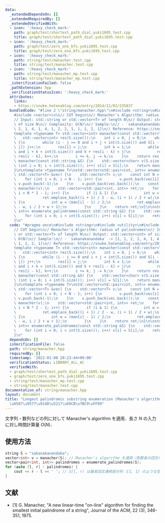 ```yaml
---
data:
  _extendedDependsOn: []
  _extendedRequiredBy: []
  _extendedVerifiedWith:
  - icon: ':heavy_check_mark:'
    path: graph/test/shortest_path_dial.yuki1695.test.cpp
    title: graph/test/shortest_path_dial.yuki1695.test.cpp
  - icon: ':heavy_check_mark:'
    path: graph/test/zero_one_bfs.yuki1695.test.cpp
    title: graph/test/zero_one_bfs.yuki1695.test.cpp
  - icon: ':heavy_check_mark:'
    path: string/test/manacher.test.cpp
    title: string/test/manacher.test.cpp
  - icon: ':heavy_check_mark:'
    path: string/test/manacher_mp.test.cpp
    title: string/test/manacher_mp.test.cpp
  _isVerificationFailed: false
  _pathExtension: hpp
  _verificationStatusIcon: ':heavy_check_mark:'
  attributes:
    links:
    - https://snuke.hatenablog.com/entry/2014/12/02/235837
  bundledCode: "#line 2 \"string/manacher.hpp\"\n#include <string>\n#include <utility>\n\
    #include <vector>\n\n// CUT begin\n// Manacher's Algorithm: radius of palindromes\n\
    // Input: std::string or std::vector<T> of length N\n// Output: std::vector<int>\
    \ of size N\n// Complexity: O(N)\n// Sample:\n// - `sakanakanandaka` -> [1, 1,\
    \ 2, 1, 4, 1, 4, 1, 2, 2, 1, 1, 1, 2, 1]\n// Reference: https://snuke.hatenablog.com/entry/2014/12/02/235837\n\
    template <typename T> std::vector<int> manacher(const std::vector<T> &S) {\n \
    \   std::vector<int> res(S.size());\n    int i = 0, j = 0;\n    while (i < int(S.size()))\
    \ {\n        while (i - j >= 0 and i + j < int(S.size()) and S[i - j] == S[i +\
    \ j]) j++;\n        res[i] = j;\n        int k = 1;\n        while (i - k >= 0\
    \ and i + k < int(S.size()) and k + res[i - k] < j)\n            res[i + k] =\
    \ res[i - k], k++;\n        i += k, j -= k;\n    }\n    return res;\n}\nstd::vector<int>\
    \ manacher(const std::string &S) {\n    std::vector<char> v(S.size());\n    for\
    \ (int i = 0; i < int(S.size()); i++) v[i] = S[i];\n    return manacher(v);\n\
    }\n\ntemplate <typename T>\nstd::vector<std::pair<int, int>> enumerate_palindromes(const\
    \ std::vector<T> &vec) {\n    std::vector<T> v;\n    const int N = vec.size();\n\
    \    for (int i = 0; i < N - 1; i++) {\n        v.push_back(vec[i]);\n       \
    \ v.push_back(-1);\n    }\n    v.push_back(vec.back());\n    const auto man =\
    \ manacher(v);\n    std::vector<std::pair<int, int>> ret;\n    for (int i = 0;\
    \ i < N * 2 - 1; i++) {\n        if (i & 1) {\n            int w = man[i] / 2;\n\
    \            ret.emplace_back((i + 1) / 2 - w, (i + 1) / 2 + w);\n        } else\
    \ {\n            int w = (man[i] - 1) / 2;\n            ret.emplace_back(i / 2\
    \ - w, i / 2 + w + 1);\n        }\n    }\n    return ret;\n}\n\nstd::vector<std::pair<int,\
    \ int>> enumerate_palindromes(const std::string &S) {\n    std::vector<char> v(S.size());\n\
    \    for (int i = 0; i < int(S.size()); i++) v[i] = S[i];\n    return enumerate_palindromes<char>(v);\n\
    }\n"
  code: "#pragma once\n#include <string>\n#include <utility>\n#include <vector>\n\n\
    // CUT begin\n// Manacher's Algorithm: radius of palindromes\n// Input: std::string\
    \ or std::vector<T> of length N\n// Output: std::vector<int> of size N\n// Complexity:\
    \ O(N)\n// Sample:\n// - `sakanakanandaka` -> [1, 1, 2, 1, 4, 1, 4, 1, 2, 2, 1,\
    \ 1, 1, 2, 1]\n// Reference: https://snuke.hatenablog.com/entry/2014/12/02/235837\n\
    template <typename T> std::vector<int> manacher(const std::vector<T> &S) {\n \
    \   std::vector<int> res(S.size());\n    int i = 0, j = 0;\n    while (i < int(S.size()))\
    \ {\n        while (i - j >= 0 and i + j < int(S.size()) and S[i - j] == S[i +\
    \ j]) j++;\n        res[i] = j;\n        int k = 1;\n        while (i - k >= 0\
    \ and i + k < int(S.size()) and k + res[i - k] < j)\n            res[i + k] =\
    \ res[i - k], k++;\n        i += k, j -= k;\n    }\n    return res;\n}\nstd::vector<int>\
    \ manacher(const std::string &S) {\n    std::vector<char> v(S.size());\n    for\
    \ (int i = 0; i < int(S.size()); i++) v[i] = S[i];\n    return manacher(v);\n\
    }\n\ntemplate <typename T>\nstd::vector<std::pair<int, int>> enumerate_palindromes(const\
    \ std::vector<T> &vec) {\n    std::vector<T> v;\n    const int N = vec.size();\n\
    \    for (int i = 0; i < N - 1; i++) {\n        v.push_back(vec[i]);\n       \
    \ v.push_back(-1);\n    }\n    v.push_back(vec.back());\n    const auto man =\
    \ manacher(v);\n    std::vector<std::pair<int, int>> ret;\n    for (int i = 0;\
    \ i < N * 2 - 1; i++) {\n        if (i & 1) {\n            int w = man[i] / 2;\n\
    \            ret.emplace_back((i + 1) / 2 - w, (i + 1) / 2 + w);\n        } else\
    \ {\n            int w = (man[i] - 1) / 2;\n            ret.emplace_back(i / 2\
    \ - w, i / 2 + w + 1);\n        }\n    }\n    return ret;\n}\n\nstd::vector<std::pair<int,\
    \ int>> enumerate_palindromes(const std::string &S) {\n    std::vector<char> v(S.size());\n\
    \    for (int i = 0; i < int(S.size()); i++) v[i] = S[i];\n    return enumerate_palindromes<char>(v);\n\
    }\n"
  dependsOn: []
  isVerificationFile: false
  path: string/manacher.hpp
  requiredBy: []
  timestamp: '2022-01-08 20:23:44+09:00'
  verificationStatus: LIBRARY_ALL_AC
  verifiedWith:
  - graph/test/shortest_path_dial.yuki1695.test.cpp
  - graph/test/zero_one_bfs.yuki1695.test.cpp
  - string/test/manacher_mp.test.cpp
  - string/test/manacher.test.cpp
documentation_of: string/manacher.hpp
layout: document
title: "Longest palindromic substring enumeration (Manacher's algorithm) \uFF08\u56DE\
  \u6587\u9577\u914D\u5217\u69CB\u7BC9\uFF09"
---
```


文字列・数列などの列に対して Manacher's algorithm を適用．長さ $N$ の入力に対し時間計算量 $O(N)$．

## 使用方法

```cpp
string S = "sakanakanandaka";
vector<int> v = manacher(S); // Manacher's algorithm を適用（奇数長の回文だけならこれでOK）．
vector<pair<int, int>> palindromes = enumerate_palindromes(S);
for (auto [l, r] : palindromes) {
    cout << r - l << ' '; // S[l, r) は最長回文連続部分列（[1, 1) のような空文字列も含む）．
}
```

## 文献

- [1] G. Manacher, "A new linear-time "on-line" algorithm for finding the smallest initial palindrome of a string", Journal of the ACM, 22 (3), 346-351, 1975.
